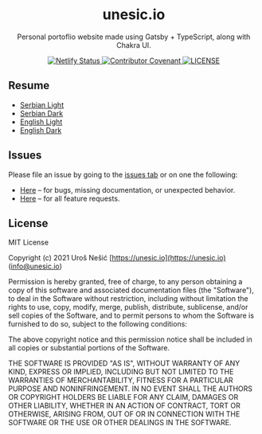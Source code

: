 <h1 align="center">unesic.io</h1>
<p align="center">Personal portoflio website made using Gatsby + TypeScript, along with Chakra UI.</p>

<p align="center">
	<a href="https://app.netlify.com/sites/unesic-io/deploys" target="_blank" title="Netlify Status">
		<img src="https://api.netlify.com/api/v1/badges/e5c52766-a264-438b-9034-359fa5cd8b39/deploy-status" alt="Netlify Status" />
	</a>
	<a href="https://github.com/unesic/unesic-io/blob/master/CODE_OF_CONDUCT.md" target="_blank" title="Contributor Covenant">
		<img src="https://img.shields.io/badge/Contributor%20Covenant-2.1-4baaaa.svg" alt="Contributor Covenant" />
	</a>
	<a href="https://github.com/unesic/unesic-io/blob/master/LICENSE" target="_blank" title="LICENSE">
		<img src="https://img.shields.io/badge/license-MIT-green" alt="LICENSE" />
	</a>
</p>

## Resume

- [Serbian Light](https://github.com/unesic/unesic-io/raw/master/static/Uros-Nesic-Resume-sr-light.pdf)
- [Serbian Dark](https://github.com/unesic/unesic-io/raw/master/static/Uros-Nesic-Resume-sr-dark.pdf)
- [English Light](https://github.com/unesic/unesic-io/raw/master/static/Uros-Nesic-Resume-en-light.pdf)
- [English Dark](https://github.com/unesic/unesic-io/raw/master/static/Uros-Nesic-Resume-en-dark.pdf)

## Issues

Please file an issue by going to the [issues tab](https://github.com/unesic/unesic-io/issues) or on one the following:

- [Here](https://github.com/unesic/unesic-io/issues/new?assignees=unesic&labels=bug&template=bug-report.md&title=%5BBUG%5D) – for bugs, missing documentation, or unexpected behavior.
- [Here](https://github.com/unesic/unesic-io/issues/new?assignees=unesic&labels=enhancement&template=feature_request.md&title=%5BFEATURE%5D) – for all feature requests.

## License

MIT License

Copyright (c) 2021 Uroš Nešić [https://unesic.io](https://unesic.io) ([info@unesic.io](mailto:info@unesic.io))

Permission is hereby granted, free of charge, to any person obtaining a copy of this software and associated documentation files (the "Software"), to deal in the Software without restriction, including without limitation the rights to use, copy, modify, merge, publish, distribute, sublicense, and/or sell copies of the Software, and to permit persons to whom the Software is furnished to do so, subject to the following conditions:

The above copyright notice and this permission notice shall be included in all copies or substantial portions of the Software.

THE SOFTWARE IS PROVIDED "AS IS", WITHOUT WARRANTY OF ANY KIND, EXPRESS OR IMPLIED, INCLUDING BUT NOT LIMITED TO THE WARRANTIES OF MERCHANTABILITY, FITNESS FOR A PARTICULAR PURPOSE AND NONINFRINGEMENT. IN NO EVENT SHALL THE AUTHORS OR COPYRIGHT HOLDERS BE LIABLE FOR ANY CLAIM, DAMAGES OR OTHER LIABILITY, WHETHER IN AN ACTION OF CONTRACT, TORT OR OTHERWISE, ARISING FROM, OUT OF OR IN CONNECTION WITH THE SOFTWARE OR THE USE OR OTHER DEALINGS IN THE SOFTWARE.
